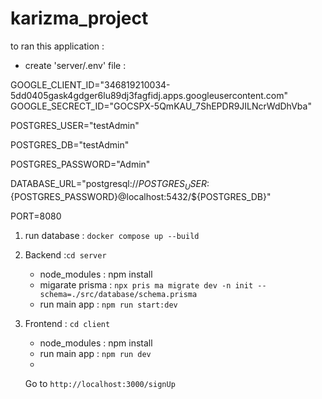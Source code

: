 # karizma_project

to ran this application :

- create 'server/.env' file :

GOOGLE_CLIENT_ID="346819210034-5dd0405gask4gdger6lu89dj3fagfidj.apps.googleusercontent.com"
GOOGLE_SECRECT_ID="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"


POSTGRES_USER="testAdmin"

POSTGRES_DB="testAdmin"

POSTGRES_PASSWORD="Admin"

DATABASE_URL="postgresql://${POSTGRES_USER}:${POSTGRES_PASSWORD}@localhost:5432/${POSTGRES_DB}"



PORT=8080


1. run database : `docker compose up --build`
2. Backend :`cd server `

   - node_modules : npm install
   - migarate prisma : `npx pris ma migrate dev -n init --schema=./src/database/schema.prisma`
   - run main app : `npm run start:dev`

3. Frontend : `cd client `

   - node_modules : npm install
   - run main app : `npm run dev `
   - 
   Go to `http://localhost:3000/signUp `
